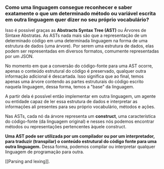 ### Como uma linguagem consegue reconhecer e saber exatamente o que um determinado método ou variável escrita em outra linguagem quer dizer no seu próprio vocabulário?

Isso é possível graças as **Abstracts Syntax Tree (AST)** ou Árvores de Sintaxe Abstratas.
As ASTs nada mais são que a representação de um determinado código em uma determinada linguagem na forma de uma estrutura de dados (uma árvore). Por serem uma estrutura de dados, elas podem ser representadas em diversos formatos, comumente representadas por um JSON.

No momento em que a conversão do código-fonte para uma AST ocorre, apenas o conteúdo estrutural do código é preservado, qualquer outra informação adicional é descartada. Isso significa que ao final, temos apenas uma árvore contendo as partes estruturais do código escrito naquela linguagem, dessa forma, temos a "base" da linguagem.

A partir dela é possível então implementar em outra linguagem, um agente ou entidade capaz de ler essa estrutura de dados e interpretar as informações ali presentes para seu próprio vocabulário, métodos e ações.

Nas ASTs, cada nó da árvore representa um **construct**, uma característica do código-fonte (da linguagem original) e nesses nós podemos encontrar métodos ou representações pertencentes àquele construct.

**Uma AST pode ser utilizada por um compilador ou por um interpretador, para traduzir (transpilar) o conteúdo estrutural do código fonte para uma outra linguagem.** Dessa forma, podemos compilar ou interpretar qualquer linguagem de programação para outra. 

[[Parsing and lexing]].